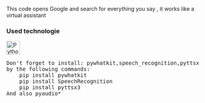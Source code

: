 This code opens Google and search for everything you say , it works like a virtual assistant

### Used technologie
<p align="left">
<a href="https://www.python.org/" target="_blank" rel="noreferrer"><img src="https://raw.githubusercontent.com/danielcranney/readme-generator/main/public/icons/skills/python-colored.svg" width="36" height="36" alt="Python" /></a>
</p>
<pre>
Don't forget to install: pywhatkit,speech_recognition,pyttsx3
by the following commands:
    pip install pywhatkit
    pip install SpeechRecognition
    pip install pyttsx3
And also pyaudio*
</pre>

